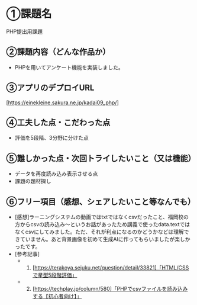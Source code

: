 # ①課題名
PHP提出用課題

## ②課題内容（どんな作品か）
- PHPを用いてアンケート機能を実装しました。

## ③アプリのデプロイURL
[https://einekleine.sakura.ne.jp/kadai09_php/]

## ④工夫した点・こだわった点
- 評価を5段階、3分野に分けた点

## ⑤難しかった点・次回トライしたいこと（又は機能）
- データを再度読み込み表示させる点
- 課題の題材探し

## ⑥フリー項目（感想、シェアしたいこと等なんでも）
- [感想]ラーニングシステムの動画ではtxtではなくcsvだったこと、福岡校の方からcsvの読み込み～というお話があったため講義で使ったdata.textではなくcsvにしてみました。ただ、それが利点になるのかどうかなどは理解できていません。あと背景画像を初めて生成AIに作ってもらいましたが楽しかったです。
- [参考記事]
  - 1. [https://terakoya.sejuku.net/question/detail/33821]「HTML/CSSで星型5段階評価」
  - 2. [https://techplay.jp/column/580]「PHPでcsvファイルを読み込みする【初心者向け】」